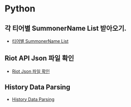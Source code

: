 # Python
## 각 티어별 SummonerName List 받아오기.
- [티어별 SummonerName List](./SummonerName_List_받아오기.md)

## Riot API Json 파일 확인
- [Riot Json 파일 확인](./API_JSON_파일확인.md)

## History Data Parsing
- [History Data Parsing](./HistoryData_Parsing.md)
